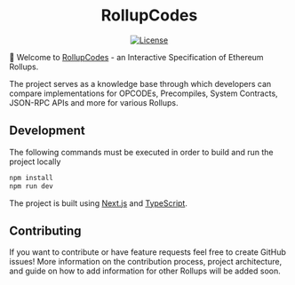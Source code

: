 <div align="center">

# RollupCodes

[![License](https://img.shields.io/badge/License-MIT-blue.svg)](https://opensource.org/licenses/MIT)

</div>

👋 Welcome to [RollupCodes](https://rollup.codes) - an Interactive Specification of Ethereum Rollups.

The project serves as a knowledge base through which developers can compare implementations for OPCODEs, Precompiles,
System Contracts, JSON-RPC APIs and more for various Rollups.

## Development

The following commands must be executed in order to build and run the project locally

```bash
npm install
npm run dev
```

The project is built using [Next.js](https://nextjs.org/) and [TypeScript](https://www.typescriptlang.org/).

## Contributing

If you want to contribute or have feature requests feel free to create GitHub issues!
More information on the contribution process, project architecture, and guide on how to add information for other
Rollups will be added soon.